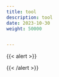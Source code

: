 ```yaml
---
title: tool
description: tool
date: 2023-10-30
weight: 50000


---
```


{{< alert >}}


{{< /alert >}}





















